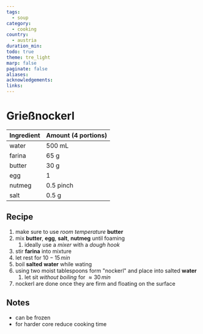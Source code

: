 ```yaml
---
tags:
  - soup
category:
  - cooking
country:
  - austria
duration_min: 
todo: true
theme: tre_light
marp: false
paginate: false
aliases: 
acknowledgements: 
links:
---
```


# Grießnockerl


|Ingredient|Amount (4 portions)|
| :- | :- |
|water|500 mL|
|farina|65 g|
|butter|30 g|
|egg|1|
|nutmeg|0.5 pinch|
|salt|0.5 g|

## Recipe
1. make sure to use *room temperature* **butter**
2. mix **butter**, **egg**, **salt**, **nutmeg** until foaming
	1. ideally use a *mixer* with a *dough hook*
3. stir **farina** into mixture
4. let rest for $10-15\,min$
5. boil **salted** **water** while wating
6. using two moist tablespoons form "nockerl" and place into salted **water**
	1. let sit *without boiling* for $\approx30\,min$
7. nockerl are done once they are firm and floating on the surface

## Notes
* can be frozen
* for harder core reduce cooking time